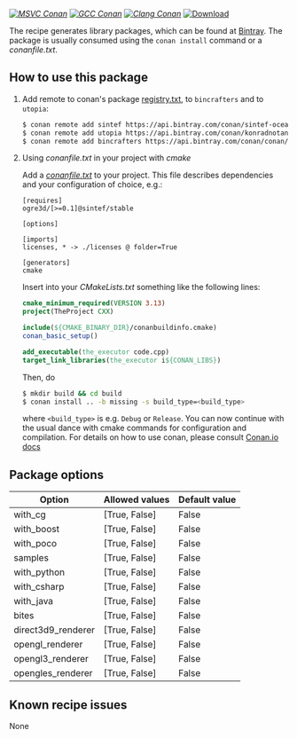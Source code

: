 [_![MSVC Conan](https://github.com/sintef-ocean/conan-ogre3d/workflows/MSVC%20Conan/badge.svg)_](https://github.com/sintef-ocean/conan-ogre3d/actions?query=workflow%3A%22MSVC+Conan%22)
[_![GCC Conan](https://github.com/sintef-ocean/conan-ogre3d/workflows/GCC%20Conan/badge.svg)_](https://github.com/sintef-ocean/conan-ogre3d/actions?query=workflow%3A%22GCC+Conan%22)
[_![Clang Conan](https://github.com/sintef-ocean/conan-ogre3d/workflows/Clang%20Conan/badge.svg)_](https://github.com/sintef-ocean/conan-ogre3d/actions?query=workflow%3A%22Clang+Conan%22)
[ ![Download](https://api.bintray.com/packages/sintef-ocean/conan/ogre3d%3Asintef/images/download.svg) ](https://bintray.com/sintef-ocean/conan/ogre3d%3Asintef/_latestVersion)


The recipe generates library packages, which can be found at [Bintray](https://bintray.com/sintef-ocean/conan/ogre3d%3Asintef/_latestVersion).
The package is usually consumed using the `conan install` command or a *conanfile.txt*.

## How to use this package

1. Add remote to conan's package [registry.txt](http://docs.conan.io/en/latest/reference/config_files/registry.txt.html), to `bincrafters` and to `utopia`:

   ```bash
   $ conan remote add sintef https://api.bintray.com/conan/sintef-ocean/conan
   $ conan remote add utopia https://api.bintray.com/conan/konradnotantoo/utopia
   $ conan remote add bincrafters https://api.bintray.com/conan/conan/conan-center
   ```

2. Using *conanfile.txt* in your project with *cmake*

   Add a [*conanfile.txt*](http://docs.conan.io/en/latest/reference/conanfile_txt.html) to your project. This file describes dependencies and your configuration of choice, e.g.:

   ```
   [requires]
   ogre3d/[>=0.1]@sintef/stable

   [options]

   [imports]
   licenses, * -> ./licenses @ folder=True

   [generators]
   cmake
   ```
   Insert into your *CMakeLists.txt* something like the following lines:
   ```cmake
   cmake_minimum_required(VERSION 3.13)
   project(TheProject CXX)

   include(${CMAKE_BINARY_DIR}/conanbuildinfo.cmake)
   conan_basic_setup()

   add_executable(the_executor code.cpp)
   target_link_libraries(the_executor i${CONAN_LIBS})
   ```
   Then, do
   ```bash
   $ mkdir build && cd build
   $ conan install .. -b missing -s build_type=<build_type>
   ```
   where `<build_type>` is e.g. `Debug` or `Release`.
   You can now continue with the usual dance with cmake commands for configuration and compilation. For details on how to use conan, please consult [Conan.io docs](http://docs.conan.io/en/latest/)

## Package options

| Option            | Allowed values    |   Default value   |
| ----------------- | ----------------- | ----------------- |
| with_cg           | [True, False]     | False             |
| with_boost        | [True, False]     | False             |
| with_poco         | [True, False]     | False             |
| samples           | [True, False]     | False             |
| with_python       | [True, False]     | False             |
| with_csharp       | [True, False]     | False             |
| with_java         | [True, False]     | False             |
| bites             | [True, False]     | False             |
| direct3d9_renderer| [True, False]     | False             |
| opengl_renderer   | [True, False]     | False             |
| opengl3_renderer  | [True, False]     | False             |
| opengles_renderer | [True, False]     | False             |

## Known recipe issues

None
